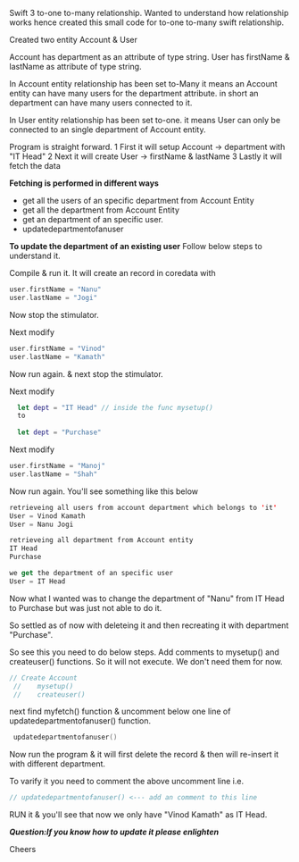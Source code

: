 Swift 3 to-one to-many relationship.
Wanted to understand how relationship works hence created this small code for to-one to-many swift relationship.

Created two entity Account & User

Account has department as an attribute of type string.
User has firstName & lastName as attribute of type string.

In Account entity relationship has been set to-Many 
it means an Account entity can have many users for the department attribute.
in short an department can have many users connected to it.

In User entity relationship has been set to-one.
it means User can only be connected to an single department of Account entity.

Program is straight forward.
1 First it will setup Account -> department with "IT Head"
2 Next it will create User -> firstName & lastName
3 Lastly it will fetch the data

**Fetching is performed in different ways**
- get all the users of an specific department from Account Entity
- get all the department from Account Entity
- get an department of an specific user.
- updatedepartmentofanuser

**To update the department of an existing user**
Follow below steps to understand it.

Compile & run it. It will create an record in coredata with 
```swift
user.firstName = "Nanu"
user.lastName = "Jogi"
```

Now stop the stimulator.

Next modify 

```swift
user.firstName = "Vinod"
user.lastName = "Kamath"
```
Now run again. & next stop the stimulator.

Next modify 

```swift
  let dept = "IT Head" // inside the func mysetup() 
  to
  
  let dept = "Purchase"
```

Next modify 

```swift
user.firstName = "Manoj"
user.lastName = "Shah"
```
Now run again.
You'll see something like this below
```swift
retrieveing all users from account department which belongs to 'it'
User = Vinod Kamath
User = Nanu Jogi

retrieveing all department from Account entity
IT Head
Purchase

we get the department of an specific user
User = IT Head
```
Now what I wanted was to change the department of "Nanu" from IT Head to Purchase but was just not able to do it.

So settled as of now with deleteing it and then recreating it with department "Purchase". 

So see this you need to do below steps. Add comments to mysetup() and createuser() functions. So it will not execute. We don't need them for now.

```swift
// Create Account
 //    mysetup() 
 //    createuser()  
```

next find myfetch() function & uncomment below one line of updatedepartmentofanuser() function.

```swift
 updatedepartmentofanuser()
```

Now run the program & it will first delete the record & then will re-insert it with different department.

To varify it you need to comment the above uncomment line i.e.

```swift
// updatedepartmentofanuser() <--- add an comment to this line
```
RUN it & you'll see that now we only have "Vinod Kamath" as IT Head.

_**Question:If you know how to update it please enlighten**_

Cheers


  
  
  



